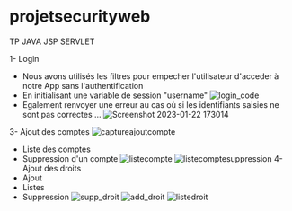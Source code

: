 # projetsecurityweb
TP JAVA JSP SERVLET

1- Login
- Nous avons utilisés les filtres pour empecher l'utilisateur d'acceder à notre App sans l'authentification
- En initialisant une variable de session "username"
![login_code](https://user-images.githubusercontent.com/75427522/213942205-02cb1d65-4f4f-4ebb-8464-f14112186cd6.png)
- Egalement renvoyer une erreur au cas où si les identifiants saisies ne sont pas correctes ...
![Screenshot 2023-01-22 173014](https://user-images.githubusercontent.com/75427522/213942279-f95bde4e-20f7-43ac-8194-5f65611f42ec.png)

3- Ajout des comptes
![captureajoutcompte](https://user-images.githubusercontent.com/75427522/213942688-e2cf7e61-b96e-4308-8f0b-54e297d7fa2e.png)
- Liste des comptes
- Suppression d'un compte
![listecompte](https://user-images.githubusercontent.com/75427522/213943167-a41328c1-0e94-4e9b-aa90-a55ef1a22d2a.png)
![listecomptesuppression](https://user-images.githubusercontent.com/75427522/213943171-ed8f812a-9619-4667-adfc-80565acdf0e7.png)
4- Ajout des droits
- Ajout
- Listes
- Suppression
![supp_droit](https://user-images.githubusercontent.com/75427522/213943267-a3a8379f-a1b2-4ca5-ac16-4cc489456557.png)
![add_droit](https://user-images.githubusercontent.com/75427522/213943269-05ac4889-25db-46ad-bd59-99358acc6bc9.png)
![listedroit](https://user-images.githubusercontent.com/75427522/213943271-30684a6e-e2cd-41ab-a16a-b2b6962e2f1f.png)
